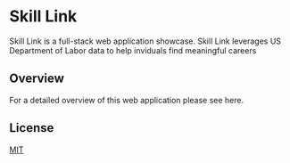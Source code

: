 # Skill Link

Skill Link is a full-stack web application showcase. Skill Link leverages US Department of Labor data to help inviduals find meaningful careers

## Overview

For a detailed overview of this web application please see here.

## License
[MIT](https://choosealicense.com/licenses/mit/)

